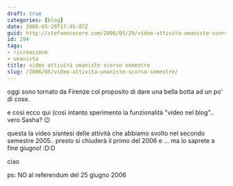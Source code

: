 ```yaml
---
draft: true
categories: [blog]
date: 2006-05-29T17:45:07Z
guid: http://stefanocecere.com/2006/05/29/video-attivita-umaniste-scorso-semestre/
id: 294
tags:
- ricreazione
- umanista
title: video attività umaniste scorso semestre
slug: /2006/05/video-attivita-umaniste-scorso-semestre/
---
```


oggi sono tornato da Firenze col proposito di dare una bella botta ad un po' di cose.

e così ecco qui (così intanto sperimento la funzionalità "video nel blog".. vero Sasha? 😉

questa la video sisntesi delle attività che abbiamo svolto nel secondo semestre 2005.. presto si chiuderà il primo del 2006 e … ma lo saprete a fine giugno! :D:D

ciao

ps: NO al referendum del 25 giugno 2006